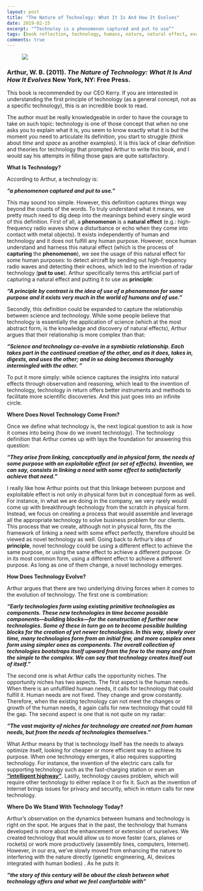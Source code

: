 ```yaml
---
layout: post
title: "The Nature of Technology: What It Is And How It Evolves"
date: 2019-02-15
excerpt: "“Technoloy is a phenomenon captured and put to use”"
tags: [book reflection, technology, humans, nature, natural effect, evolve]
comments: true
---
```


<figure>
        <a href="https://i.imgur.com/qgrVk0s.jpg"><img src="https://i.imgur.com/qgrVk0s.jpg"></a>
</figure>

### Arthur, W. B. (2011). *The Nature of Technology: What It Is And How It Evolves* New York, NY: Free Press.

This book is recommended by our CEO Kerry. If you are interested in understanding the first principle of technology (as a general concept, not as a specific technology), this is an incredible book to read. 

The author must be really knowledgeable in order to have the courage to take on such topic: technology is one of those concept that when no one asks you to explain what it is, you seem to know exactly what it is but the moment you need to articulate its definition, you start to struggle (think about *time* and *space* as another examples). It is this lack of clear definition and theories for technology that prompted Arthur to write this book, and I would say his attempts in filling those gaps are quite satisfactory. 

**What Is Technology?**

According to Arthur, a technology is:

***“a phenomenon captured and put to use.”***

This may sound too simple. However, this definition captures things way beyond the counts of the words. To truly understand what it means, we pretty much need to dig deep into the meanings behind every single word of this definition. First of all, a **phenomenon** is a **natural effect** (e.g.: high-frequency radio waves show a disturbance or echo when they come into contact with metal objects). It exists independently of human and technology and it does not fulfill any human purpose. However, once human understand and harness this natural effect (which is the process of **capturing** the **phenomenon**),  we see the usage of this natural effect for some human purposes: to detect aircraft by sending out high-frequency radio waves and detecting their echoes, which led to the invention of radar technology (**put to use**). Arthur specifically terms this artificial part of capturing a natural effect and putting it to use as **principle**:

***“A principle by contrast is the idea of use of a phenomenon for some purpose and it exists very much in the world of humans and of use.”***

Secondly, this definition could be expanded to capture the relationship between science and technology. While some people believe that technology is essentially the application of science (which at the most abstract form, is the knowledge and discovery of natural effects), Arthur argues that their relationship is more complex than that:

***“Science and technology co-evolve in a symbiotic relationship. Each takes part in the continued creation of the other, and as it does, takes in, digests, and uses the other; and in so doing becomes thoroughly intermingled with the other. ”***

To put it more simply: while science captures the insights into natural effects through observation and reasoning, which lead to the invention of technology, technology in return offers better instruments and methods to facilitate more scientific discoveries. And this just goes into an infinite circle. 

**Where Does Novel Technology Come From?**

Once we define what technology is, the next logical question to ask is how it comes into being (how do we invent technology). The technology definition that Arthur comes up with lays the foundation for answering this question:
 
***“They arise from linking, conceptually and in physical form, the needs of some purpose with an exploitable effect (or set of effects). Invention, we can say, consists in linking a need with some effect to satisfactorily achieve that need.”***

I really like how Arthur points out that this linkage between purpose and exploitable effect is not only in physical form but in conceptual form as well. For instance, in what we are doing in the company, we very rarely would come up with breakthrough technology from the scratch in physical form. Instead, we focus on creating a process that would assemble and leverage all the appropriate technology to solve business problem for our clients. This process that we create, although not in physical form, fits the framework of linking a need with some effect perfectly, therefore should be viewed as novel technology as well. Going back to Arthur’s idea of **principle**, novel technology could be using a different effect to achieve the same purpose, or using the same effect to achieve a different purpose. Or in its most common form, using a different effect to achieve a different purpose. As long as one of them change, a novel technology emerges. 

**How Does Technology Evolve?**

Arthur argues that there are two underlying driving forces when it comes to the evolution of technology. The first one is combination:

***“Early technologies form using existing primitive technologies as components. These new technologies in time become possible components—building blocks—for the construction of further new technologies. Some of these in turn go on to become possible building blocks for the creation of yet newer technologies. In this way, slowly over time, many technologies form from an initial few, and more complex ones form using simpler ones as components. The overall collection of technologies bootstraps itself upward from the few to the many and from the simple to the complex. We can say that technology creates itself out of itself.”***

The second one is what Arthur calls the opportunity niches. The opportunity niches has two aspects. The first aspect is the human needs. When there is an unfulfilled human needs, it calls for technology that could fulfill it. Human needs are not fixed. They change and grow constantly. Therefore, when the existing technology can not meet the changes or growth of the human needs, it again calls for new technology that could fill the gap. The second aspect is one that is not quite on my radar:

***“The vast majority of niches for technology are created not from human needs, but from the needs of technologies themselves.”***

What Arthur means by that is technology itself has the needs to always optimize itself, looking for cheaper or more efficient way to achieve its purpose. When one technology emerges, it also requires supporting technology. For instance, the invention of the electric cars calls for supporting technology such as the fast-charging station or even an <a href="https://www.bloomberg.com/news/features/2018-04-11/the-solar-highway-that-can-recharge-electric-cars-on-the-move"><b>“intelligent highway”</b></a>. Lastly, technology causes problem, which will require other technology to either replace it or fix it. Such as the invention of Internet brings issues for privacy and security, which in return calls for new technology.

**Where Do We Stand With Technology Today?**

Arthur’s observation on the dynamics between humans and technology is right on the spot. He argues that in the past, the technology that humans developed is more about the enhancement or extension of ourselves. We created technology that would allow us to move faster (cars, planes or rockets) or work more productively (assembly lines, computers, Internet). However, in our era, we’ve slowly moved from enhancing the nature to interfering with the nature directly (genetic engineering, AI, devices integrated with human bodies) . As he puts it:

***“the story of this century will be about the clash between what technology offers and what we feel comfortable with”***






